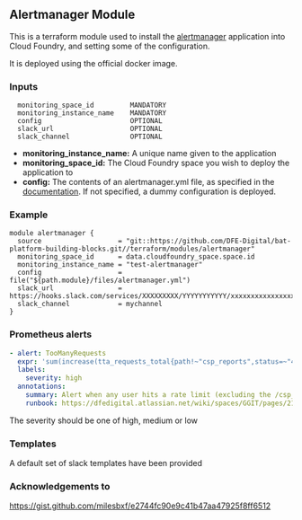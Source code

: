## Alertmanager  Module
This is a terraform module used to install the [alertmanager](https://prometheus.io/docs/alerting/latest/alertmanager/) application into Cloud Foundry, and setting some of the configuration.

It is deployed using the official docker image.

### Inputs
```
  monitoring_space_id         MANDATORY
  monitoring_instance_name    MANDATORY
  config                      OPTIONAL
  slack_url                   OPTIONAL
  slack_channel               OPTIONAL
```

- **monitoring_instance_name:** A unique name given to the application
- **monitoring_space_id:** The Cloud Foundry space you wish to deploy the application to
- **config:**  The contents of an alertmanager.yml file, as specified in the [documentation](https://prometheus.io/docs/alerting/latest/configuration/). If not specified, a dummy configuration is deployed.

### Example
```hcl
module alertmanager {
  source                   = "git::https://github.com/DFE-Digital/bat-platform-building-blocks.git//terraform/modules/alertmanager"
  monitoring_space_id      = data.cloudfoundry_space.space.id
  monitoring_instance_name = "test-alertmanager"
  config                   = file("${path.module}/files/alertmanager.yml")
  slack_url                = https://hooks.slack.com/services/XXXXXXXXX/YYYYYYYYYYY/xxxxxxxxxxxxxxxxxxxxxxxx
  slack_channel            = mychannel
}
```

### Prometheus alerts

```yaml
- alert: TooManyRequests
  expr: 'sum(increase(tta_requests_total{path!~"csp_reports",status=~"429"}[1m])) > 0'
  labels:
    severity: high
  annotations:
    summary: Alert when any user hits a rate limit (excluding the /csp_reports endpoint).
    runbook: https://dfedigital.atlassian.net/wiki/spaces/GGIT/pages/2152497153/Rate+Limit
```

The severity should be one of high, medium or low

### Templates
A default set of slack templates have been provided

### Acknowledgements to
https://gist.github.com/milesbxf/e2744fc90e9c41b47aa47925f8ff6512
